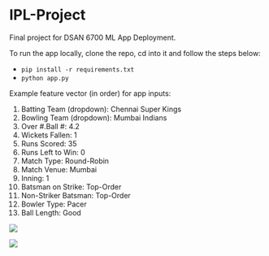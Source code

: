 # IPL-Project

Final project for DSAN 6700 ML App Deployment.

To run the app locally, clone the repo, cd into it and follow the steps below:

- `pip install -r requirements.txt`
- `python app.py`

Example feature vector (in order) for app inputs:

1.	Batting Team (dropdown): Chennai Super Kings
2.	Bowling Team (dropdown): Mumbai Indians
3.	Over #.Ball #: 4.2
4.	Wickets Fallen: 1
5.	Runs Scored: 35
6.	Runs Left to Win: 0
7.	Match Type: Round-Robin
8.	Match Venue: Mumbai
9.	Inning: 1
10.	Batsman on Strike: Top-Order
11.	Non-Striker Batsman: Top-Order
12.	Bowler Type: Pacer
13.	Ball Length: Good

![](app_run.gif)


![](https://wallpapercave.com/wp/wp10935309.jpg)
